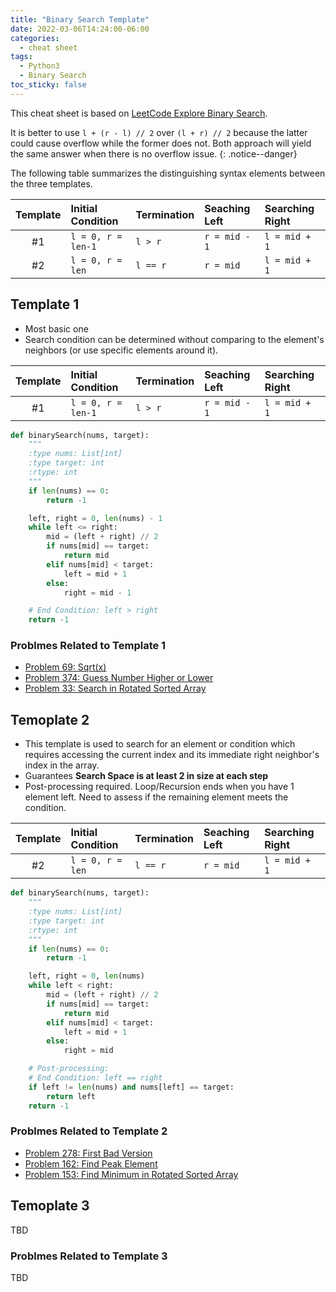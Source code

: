 ```yaml
---
title: "Binary Search Template"
date: 2022-03-06T14:24:00-06:00
categories:
  - cheat sheet
tags:
  - Python3
  - Binary Search
toc_sticky: false
---
```


This cheat sheet is based on [LeetCode Explore Binary Search].

[LeetCode Explore Binary Search]: https://leetcode.com/explore/learn/card/binary-search

It is better to use `l + (r - l) // 2` over `(l + r) // 2` because the latter could cause overflow while the former does not. Both approach will yield the same answer when there is no overflow issue.
{: .notice--danger}

The following table summarizes the distinguishing syntax elements between the three templates.

| Template | Initial Condition | Termination | Seaching Left | Searching Right |
| :------: | :---------------- | :---------- | :------------ | :-------------- |
| #1       | `l = 0, r = len-1`| `l > r`     | `r = mid - 1` | `l = mid + 1`   |
| #2       | `l = 0, r = len`  | `l == r`    | `r = mid`     | `l = mid + 1`   |

## Template 1

- Most basic one
- Search condition can be determined without comparing to the element's neighbors (or use specific elements around it).

| Template | Initial Condition | Termination | Seaching Left | Searching Right |
| :------: | :---------------- | :---------- | :------------ | :-------------- |
| #1       | `l = 0, r = len-1`| `l > r`     | `r = mid - 1` | `l = mid + 1`   |

```py
def binarySearch(nums, target):
    """
    :type nums: List[int]
    :type target: int
    :rtype: int
    """
    if len(nums) == 0:
        return -1

    left, right = 0, len(nums) - 1
    while left <= right:
        mid = (left + right) // 2
        if nums[mid] == target:
            return mid
        elif nums[mid] < target:
            left = mid + 1
        else:
            right = mid - 1

    # End Condition: left > right
    return -1
```

### Problmes Related to Template 1

- [Problem 69: Sqrt(x)]
- [Problem 374: Guess Number Higher or Lower]
- [Problem 33: Search in Rotated Sorted Array]

[Problem 69: Sqrt(x)]: https://leetcode.com/problems/sqrtx/
[Problem 374: Guess Number Higher or Lower]: https://leetcode.com/problems/guess-number-higher-or-lower/
[Problem 33: Search in Rotated Sorted Array]: https://leetcode.com/problems/search-in-rotated-sorted-array/

## Temoplate 2

- This template is used to search for an element or condition which requires accessing the current index and its immediate right neighbor's index in the array.
- Guarantees **Search Space is at least 2 in size at each step**
- Post-processing required. Loop/Recursion ends when you have 1 element left. Need to assess if the remaining element meets the condition.

| Template | Initial Condition | Termination | Seaching Left | Searching Right |
| :------: | :---------------- | :---------- | :------------ | :-------------- |
| #2       | `l = 0, r = len`  | `l == r`    | `r = mid`     | `l = mid + 1`   |

```py
def binarySearch(nums, target):
    """
    :type nums: List[int]
    :type target: int
    :rtype: int
    """
    if len(nums) == 0:
        return -1

    left, right = 0, len(nums)
    while left < right:
        mid = (left + right) // 2
        if nums[mid] == target:
            return mid
        elif nums[mid] < target:
            left = mid + 1
        else:
            right = mid

    # Post-processing:
    # End Condition: left == right
    if left != len(nums) and nums[left] == target:
        return left
    return -1
```

### Problmes Related to Template 2

- [Problem 278: First Bad Version]
- [Problem 162: Find Peak Element]
- [Problem 153: Find Minimum in Rotated Sorted Array]

[Problem 278: First Bad Version]: https://leetcode.com/problems/first-bad-version/
[Problem 162: Find Peak Element]: https://leetcode.com/problems/find-peak-element/
[Problem 153: Find Minimum in Rotated Sorted Array]: https://leetcode.com/problems/find-minimum-in-rotated-sorted-array/

## Temoplate 3

TBD

### Problmes Related to Template 3

TBD